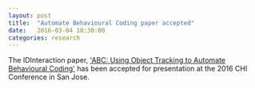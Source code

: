 ```yaml
---
layout: post
title:  "Automate Behavioural Coding paper accepted"
date:   2016-03-04 10:30:00
categories: research
---
```


The IDInteraction paper, ['ABC: Using Object Tracking to Automate Behavioural Coding'](https://www.escholar.manchester.ac.uk/api/datastream?publicationPid=uk-ac-man-scw:297728&datastreamId=FULL-TEXT.PDF) has been accepted for presentation at the 2016 CHI Conference in San Jose.
